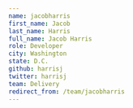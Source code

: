 ```yaml
---
name: jacobharris
first_name: Jacob
last_name: Harris
full_name: Jacob Harris
role: Developer
city: Washington
state: D.C.
github: harrisj
twitter: harrisj
team: Delivery
redirect_from: /team/jacobharris
---
```

